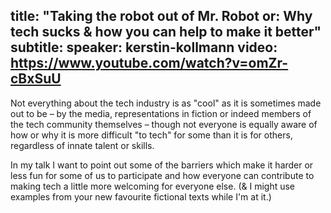 title: "Taking the robot out of Mr. Robot or: Why tech sucks & how you can help to make it better"
subtitle:
speaker: kerstin-kollmann
video: https://www.youtube.com/watch?v=omZr-cBxSuU
---
Not everything about the tech industry is as "cool" as it is sometimes made out
to be – by the media, representations in fiction or indeed members of the tech
community themselves – though not everyone is equally aware of how or why it is
more difficult "to tech" for some than it is for others, regardless of innate
talent or skills.

In my talk I want to point out some of the barriers which make it harder or
less fun for some of us to participate and how everyone can contribute to
making tech a little more welcoming for everyone else. (& I might use examples
from your new favourite fictional texts while I'm at it.)
